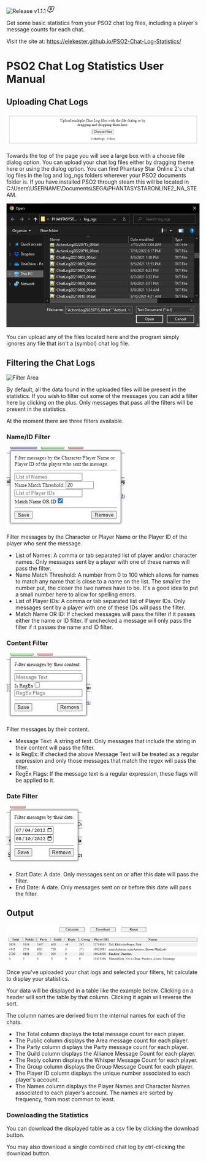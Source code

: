 ![Release v1.1.1](https://img.shields.io/github/v/release/elekester/pso2-chat-log-statistics)
![Test](images/NGSUIMenuChatCommandOutline.png)

Get some basic statistics from your PSO2 chat log files, including a player's message counts for each chat.

Visit the site at: https://elekester.github.io/PSO2-Chat-Log-Statistics/

# PSO2 Chat Log Statistics User Manual



## Uploading Chat Logs

![Chat Log Upload Area](images/upload%20area.png)

Towards the top of the page you will see a large box with a choose file dialog option. You can upload your chat log files either by dragging theme here or using the dialog option. You can find Phantasy Star Online 2's chat log files in the log and log_ngs folders wherever your PSO2 documents folder is. If you have installed PSO2 through steam this will be located in C:\Users\USERNAME\Documents\SEGA\PHANTASYSTARONLINE2_NA_STEAM.

![File Explorer](images/file%20select.png)

You can upload any of the files located here and the program simply ignores any file that isn't a (symbol) chat log file.

## Filtering the Chat Logs

![Filter Area](images/%20area.png)

By default, all the data found in the uploaded files will be present in the statistics. If you wish to filter out some of the messages you can add a filter here by clicking on the plus. Only messages that pass all the filters will be present in the statistics.

At the moment there are three filters available.

### Name/ID Filter

![Name/ID Filter](images/name%20ID%20filter.png)

Filter messages by the Character or Player Name or the Player ID of the player who sent the message.

- List of Names: A comma or tab separated list of player and/or character names. Only messages sent by a player with one of these names will pass the filter.
- Name Match Threshold: A number from 0 to 100 which allows for names to match any name that is close to a name on the list. The smaller the number put, the closer the two names have to be. It's a good idea to put a small number here to allow for spelling errors.
- List of Player IDs: A comma or tab separated list of Player IDs. Only messages sent by a player with one of these IDs will pass the filter.
- Match Name OR ID: If checked messages will pass the filter if it passes either the name or ID filter. If unchecked a message will only pass the filter if it passes the name and ID filter.

### Content Filter

![Content Filter](images/content%20filter.png)

Filter messages by their content.

- Message Text: A string of text. Only messages that include the string in their content will pass the filter.
- Is RegEx: If checked the above Message Text will be treated as a regular expression and only those messages that match the regex will pass the filter.
- RegEx Flags: If the message text is a regular expression, these flags will be applied to it.

### Date Filter

![Date Filter](images/date%20filter.png)

- Start Date: A date. Only messages sent on or after this date will pass the filter.
- End Date: A date. Only messages sent on or before this date will pass the filter.

## Output

![Output Example](images/output%20area.png)

Once you've uploaded your chat logs and selected your filters, hit calculate to display your statistics.

Your data will be displayed in a table like the example below. Clicking on a header will sort the table by that column. Clicking it again will reverse the sort.

The column names are derived from the internal names for each of the chats.

* The Total column displays the total message count for each player.
* The Public column displays the Area message count for each player.
* The Party column displays the Party message count for each player.
* The Guild column displays the Alliance Message Count for each player.
* The Reply column displays the Whisper Message Count for each player.
* The Group column displays the Group Message Count for each player.
* The Player ID column displays the unique number associated to each player's account.
* The Names column displays the Player Names and Character Names associated to each player's account. The names are sorted by frequency, from most common to least.

### Downloading the Statistics

You can download the displayed table as a csv file by clicking the download button.

You may also download a single combined chat log by ctrl-clicking the download button.
